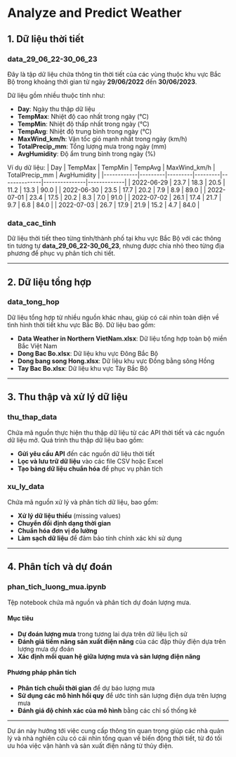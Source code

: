 # Analyze and Predict Weather

## 1. Dữ liệu thời tiết
### **data_29_06_22-30_06_23**
Đây là tập dữ liệu chứa thông tin thời tiết của các vùng thuộc khu vực Bắc Bộ trong khoảng thời gian từ ngày **29/06/2022** đến **30/06/2023**.

Dữ liệu gồm nhiều thuộc tính như:
- **Day**: Ngày thu thập dữ liệu
- **TempMax**: Nhiệt độ cao nhất trong ngày (°C)
- **TempMin**: Nhiệt độ thấp nhất trong ngày (°C)
- **TempAvg**: Nhiệt độ trung bình trong ngày (°C)
- **MaxWind_km/h**: Vận tốc gió mạnh nhất trong ngày (km/h)
- **TotalPrecip_mm**: Tổng lượng mưa trong ngày (mm)
- **AvgHumidity**: Độ ẩm trung bình trong ngày (%)

Ví dụ dữ liệu:
| Day         | TempMax | TempMin | TempAvg | MaxWind_km/h | TotalPrecip_mm | AvgHumidity |
|------------|---------|---------|---------|--------------|---------------|-------------|
| 2022-06-29 | 23.7    | 18.3    | 20.5    | 11.2         | 13.3          | 90.0        |
| 2022-06-30 | 23.5    | 17.7    | 20.2    | 7.9          | 8.9           | 89.0        |
| 2022-07-01 | 23.4    | 17.5    | 20.2    | 8.3          | 7.0           | 91.0        |
| 2022-07-02 | 26.1    | 17.4    | 21.7    | 9.7          | 6.8           | 84.0        |
| 2022-07-03 | 26.7    | 17.9    | 21.9    | 15.2         | 4.7           | 84.0        |

### **data_cac_tinh**
Dữ liệu thời tiết theo từng tỉnh/thành phố tại khu vực Bắc Bộ với các thông tin tương tự **data_29_06_22-30_06_23**, nhưng được chia nhỏ theo từng địa phương để phục vụ phân tích chi tiết.

---

## 2. Dữ liệu tổng hợp
### **data_tong_hop**
Dữ liệu tổng hợp từ nhiều nguồn khác nhau, giúp có cái nhìn toàn diện về tình hình thời tiết khu vực Bắc Bộ. Dữ liệu bao gồm:
- **Data Weather in Northern VietNam.xlsx**: Dữ liệu tổng hợp toàn bộ miền Bắc Việt Nam
- **Dong Bac Bo.xlsx**: Dữ liệu khu vực Đông Bắc Bộ
- **Dong bang song Hong.xlsx**: Dữ liệu khu vực Đồng bằng sông Hồng
- **Tay Bac Bo.xlsx**: Dữ liệu khu vực Tây Bắc Bộ

---

## 3. Thu thập và xử lý dữ liệu
### **thu_thap_data**
Chứa mã nguồn thực hiện thu thập dữ liệu từ các API thời tiết và các nguồn dữ liệu mở. Quá trình thu thập dữ liệu bao gồm:
- **Gửi yêu cầu API** đến các nguồn dữ liệu thời tiết
- **Lọc và lưu trữ dữ liệu** vào các file CSV hoặc Excel
- **Tạo bảng dữ liệu chuẩn hóa** để phục vụ phân tích

### **xu_ly_data**
Chứa mã nguồn xử lý và phân tích dữ liệu, bao gồm:
- **Xử lý dữ liệu thiếu** (missing values)
- **Chuyển đổi định dạng thời gian**
- **Chuẩn hóa đơn vị đo lường**
- **Làm sạch dữ liệu** để đảm bảo tính chính xác khi sử dụng

---

## 4. Phân tích và dự đoán
### **phan_tich_luong_mua.ipynb**
Tệp notebook chứa mã nguồn và phân tích dự đoán lượng mưa.

#### **Mục tiêu**
- **Dự đoán lượng mưa** trong tương lai dựa trên dữ liệu lịch sử
- **Đánh giá tiềm năng sản xuất điện năng** của các đập thủy điện dựa trên lượng mưa dự đoán
- **Xác định mối quan hệ giữa lượng mưa và sản lượng điện năng**

#### **Phương pháp phân tích**
- **Phân tích chuỗi thời gian** để dự báo lượng mưa
- **Sử dụng các mô hình hồi quy** để ước tính sản lượng điện dựa trên lượng mưa
- **Đánh giá độ chính xác của mô hình** bằng các chỉ số thống kê

---

Dự án này hướng tới việc cung cấp thông tin quan trọng giúp các nhà quản lý và nhà nghiên cứu có cái nhìn tổng quan về biến động thời tiết, từ đó tối ưu hóa việc vận hành và sản xuất điện năng từ thủy điện.

